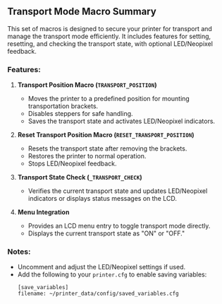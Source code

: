 ## Transport Mode Macro Summary

This set of macros is designed to secure your printer for transport and manage the transport mode efficiently. It includes features for setting, resetting, and checking the transport state, with optional LED/Neopixel feedback.

### Features:
1. **Transport Position Macro (`TRANSPORT_POSITION`)**
   - Moves the printer to a predefined position for mounting transportation brackets.
   - Disables steppers for safe handling.
   - Saves the transport state and activates LED/Neopixel indicators.

2. **Reset Transport Position Macro (`RESET_TRANSPORT_POSITION`)**
   - Resets the transport state after removing the brackets.
   - Restores the printer to normal operation.
   - Stops LED/Neopixel feedback.

3. **Transport State Check (`_TRANSPORT_CHECK`)**
   - Verifies the current transport state and updates LED/Neopixel indicators or displays status messages on the LCD.

4. **Menu Integration**
   - Provides an LCD menu entry to toggle transport mode directly.
   - Displays the current transport state as "ON" or "OFF."

### Notes:
- Uncomment and adjust the LED/Neopixel settings if used.
- Add the following to your `printer.cfg` to enable saving variables:
  ```gcode
  [save_variables]
  filename: ~/printer_data/config/saved_variables.cfg

